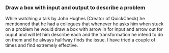 

### Draw a box with input and output to describe a problem

While watching a talk by John Hughes (Creator of QuickCheck) he mentionned that he had a collegues 
that whenever he asks him when stuck on a problem he would draw a box with arrow in for input 
and arrow out for ouput and will let him describe each and the transformation he intend to do 
on them and he always hallfway finds the issue.
I have tried a couple of times and find extremely effective.
